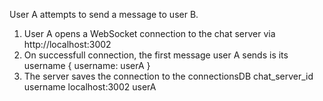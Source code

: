 User A attempts to send a message to user B.
1. User A opens a WebSocket connection to the chat server via http://localhost:3002
2. On successfull connection, the first message user A sends is its username
    { username: userA }
3. The server saves the connection to the connectionsDB
    chat_server_id  username
    localhost:3002  userA